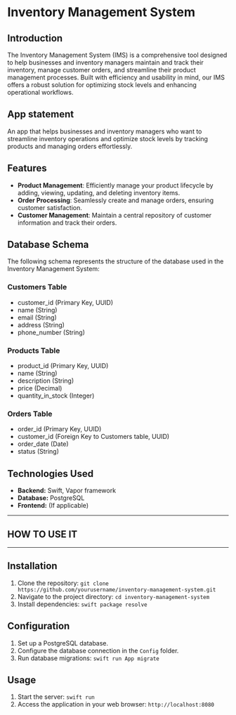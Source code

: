 # Inventory Management System

## Introduction
The Inventory Management System (IMS) is a comprehensive tool designed to help businesses and inventory managers maintain and track their inventory, manage customer orders, and streamline their product management processes. Built with efficiency and usability in mind, our IMS offers a robust solution for optimizing stock levels and enhancing operational workflows.

## App statement
An app that helps businesses and inventory managers who want to streamline inventory operations and optimize stock levels by tracking products and managing orders effortlessly.

## Features
- **Product Management**: Efficiently manage your product lifecycle by adding, viewing, updating, and deleting inventory items.
- **Order Processing**: Seamlessly create and manage orders, ensuring customer satisfaction.
- **Customer Management**: Maintain a central repository of customer information and track their orders.

## Database Schema
The following schema represents the structure of the database used in the Inventory Management System:

### Customers Table
- customer_id (Primary Key, UUID)
- name (String)
- email (String)
- address (String)
- phone_number (String)

### Products Table
- product_id (Primary Key, UUID)
- name (String)
- description (String)
- price (Decimal)
- quantity_in_stock (Integer)

### Orders Table
- order_id (Primary Key, UUID)
- customer_id (Foreign Key to Customers table, UUID)
- order_date (Date)
- status (String)
  
## Technologies Used
- **Backend:** Swift, Vapor framework
- **Database:** PostgreSQL
- **Frontend:** (If applicable)

*******************************************
## HOW TO USE IT 
*******************************************

## Installation
1. Clone the repository: `git clone https://github.com/yourusername/inventory-management-system.git`
2. Navigate to the project directory: `cd inventory-management-system`
3. Install dependencies: `swift package resolve`

## Configuration
1. Set up a PostgreSQL database.
2. Configure the database connection in the `Config` folder.
3. Run database migrations: `swift run App migrate`

## Usage
1. Start the server: `swift run`
2. Access the application in your web browser: `http://localhost:8080`



